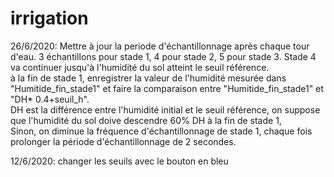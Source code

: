 # irrigation
26/6/2020: Mettre à jour la periode d'échantillonnage après chaque tour d'eau.
           3 échantillons pour stade 1, 4 pour stade 2, 5 pour stade 3. Stade 4 va continuer jusqu'à l'humidité du sol atteint le seuil référence.  
           à la fin de stade 1, enregistrer la valeur de l'humidité mesurée dans "Humitide_fin_stade1" et faire la comparaison entre "Humitide_fin_stade1" et "DH* 0.4+seuil_h".   
           DH est la différence entre l'humidité initial et le seuil référence, on suppose que l'humidité du sol doive descendre 60% DH à la fin de stade 1,  
           Sinon, on diminue la fréquence d'échantillonnage de stade 1, chaque fois prolonger la période d'échantillonnage de 2 secondes.

           
12/6/2020: changer les seuils avec le bouton en bleu
